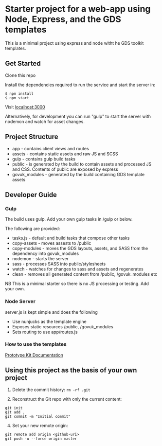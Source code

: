 # Starter project for a web-app using Node, Express, and the GDS templates

This is a minimal project using express and node witht he GDS toolkit templates.

## Get Started

Clone this repo

Install the dependencies required to run the service and start the server in:

  ```
  $ npm install
  $ npm start
  ```  
Visit [localhost:3000](http://localhost:3000/)

Alternatively, for development you can run "gulp" to start the server with nodemon and watch for asset changes. 

## Project Structure

 - app - contains client views and routes
 - assets - contains static assets and raw JS and SCSS
 - gulp - contains gulp build tasks
 - public - is generated by the build to contain assets and processed JS and CSS. Contents of public are exposed by express
 - govuk_modules - generated by the build containing GDS template assets

## Developer Guide

### Gulp
The build uses gulp. Add your own gulp tasks in /gulp or below.

The following are provided:

 - tasks.js - default and build tasks that compose other tasks
 - copy-assets - moves assests to /public 
 - copy-modules - moves the GDS layouts, assets, and SASS from the dependency into govuk_modules
 - nodemon - starts the server
 - sass - processes SASS into public/stylesheets
 - watch - watches for changes to sass and assets and regenerates
 - clean - removes all generated content from /public, /govuk_modules etc
 
NB This is a minimal starter so there is no JS processing or testing. Add your own.
 
### Node Server 
 
server.js is kept simple and does the following

- Use nunjucks as the template engine
- Exposes static resources /public, /govuk_modules
- Sets routing to use app/routes.js 
 
### How to use the templates

[Prototype Kit Documentation](https://govuk-prototype-kit.herokuapp.com/docs/tutorials-and-examples)


## Using this project as the basis of your own project

1. Delete the commit history: `rm -rf .git`

2. Reconstruct the Git repo with only the current content:

  ```
  git init
  git add .
  git commit -m "Initial commit"
  ```

4. Set your new remote origin:

  ```
  git remote add origin <github-uri>
  git push -u --force origin master
